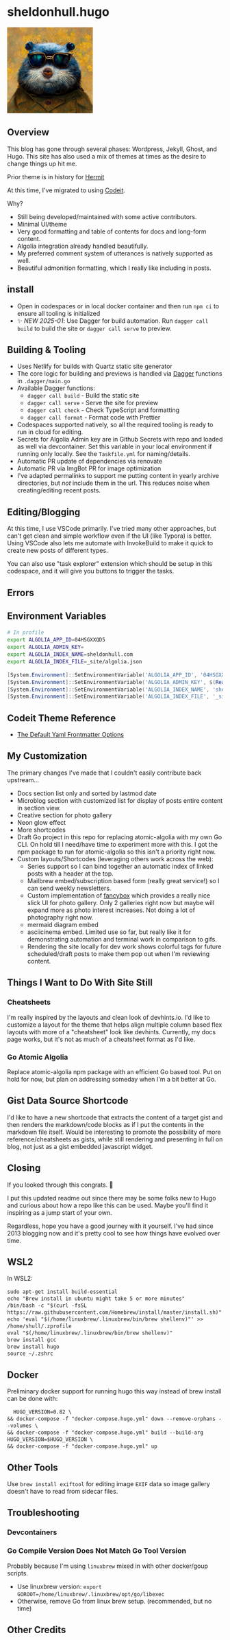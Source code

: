 # sheldonhull.hugo

<img width="200" height="200" src="static/images/sheldon-avatar.jpg" alt="Sheldon Hull Gopher Avatar" />

## Overview

This blog has gone through several phases: Wordpress, Jekyll, Ghost, and Hugo.
This site has also used a mix of themes at times as the desire to change things up hit me.

Prior theme is in history for [Hermit](https://themes.gohugo.io/hermit/)

At this time, I've migrated to using [Codeit](https://codeit.suntprogramator.dev/).

Why?

- Still being developed/maintained with some active contributors.
- Minimal UI/theme
- Very good formatting and table of contents for docs and long-form content.
- Algolia integration already handled beautifully.
- My preferred comment system of utterances is natively supported as well.
- Beautiful admonition formatting, which I really like including in posts.

## install

- Open in codespaces or in local docker container and then run `npm ci` to ensure all tooling is initialized
- ✨ *NEW 2025-01*: Use Dagger for build automation. Run `dagger call build` to build the site or `dagger call serve` to preview.

## Building & Tooling

- Uses Netlify for builds with Quartz static site generator
- The core logic for building and previews is handled via [Dagger](https://dagger.io/) functions in `.dagger/main.go`
- Available Dagger functions:
  - `dagger call build` - Build the static site
  - `dagger call serve` - Serve the site for preview
  - `dagger call check` - Check TypeScript and formatting
  - `dagger call format` - Format code with Prettier
- Codespaces supported natively, so all the required tooling is ready to run in cloud for editing.
- Secrets for Algolia Admin key are in Github Secrets with repo and loaded as well via devcontainer. Set this variable in your local environment if running only locally. See the `Taskfile.yml` for naming/details.
- Automatic PR update of dependencies via renovate
- Automatic PR via ImgBot PR for image optimization
- I've adapted permalinks to support me putting content in yearly archive directories, but *not* include them in the url. This reduces noise when creating/editing recent posts.

## Editing/Blogging

At this time, I use VSCode primarily.
I've tried many other approaches, but can't get clean and simple workflow even if the UI (like Typora) is better.
Using VSCode also lets me automate with InvokeBuild to make it quick to create new posts of different types.

You can also use "task explorer" extension which should be setup in this codespace, and it will give you buttons to trigger the tasks.

## Errors

## Environment Variables

```bash
# In profile
export ALGOLIA_APP_ID=04HSGXXQD5
export ALGOLIA_ADMIN_KEY=
export ALGOLIA_INDEX_NAME=sheldonhull.com
export ALGOLIA_INDEX_FILE=_site/algolia.json
```

```powershell
[System.Environment]::SetEnvironmentVariable('ALGOLIA_APP_ID', '04HSGXXQD5','User')
[System.Environment]::SetEnvironmentVariable('ALGOLIA_ADMIN_KEY', $(Read-Host 'Enter Admin Key'),'User')
[System.Environment]::SetEnvironmentVariable('ALGOLIA_INDEX_NAME', 'sheldonhull.com','User')
[System.Environment]::SetEnvironmentVariable('ALGOLIA_INDEX_FILE', '_site/algolia.json','User')
```

## Codeit Theme Reference

- [The Default Yaml Frontmatter Options](https://codeit.suntprogramator.dev/theme-documentation-content/#front-matter)

## My Customization

The primary changes I've made that I couldn't easily contribute back upstream...

- Docs section list only and sorted by lastmod date
- Microblog section with customized list for display of posts entire content in section view.
- Creative section for photo gallery
- Neon glow effect
- More shortcodes
- Draft Go project in this repo for replacing atomic-algolia with my own Go CLI. On hold till I need/have time to experiment more with this. I got the npm package to run for atomic-algolia so this isn't a priority right now.
- Custom layouts/Shortcodes (leveraging others work across the web):
  - Series support so I can bind together an automatic index of linked posts with a header at the top.
  - Mailbrew embed/subscription based form (really great service!) so I can send weekly newsletters.
  - Custom implementation of [fancybox](http://fancyapps.com/fancybox/3/) which provides a really nice slick UI for photo gallery. Only 2 galleries right now but maybe will expand more as photo interest increases. Not doing a lot of photography right now.
  - mermaid diagram embed
  - asciicinema embed. Limited use so far, but really like it for demonstrating automation and terminal work in comparison to gifs.
  - Rendering the site locally for dev work shows colorful tags for future scheduled/draft posts to make them pop out when I'm reviewing content.

## Things I Want to Do With Site Still

### Cheatsheets

I'm really inspired by the layouts and clean look of devhints.io.
I'd like to customize a layout for the theme that helps align multiple column based flex layouts with more of a "cheatsheet" look like devhints.
Currently, my docs page works, but it's not as much of a cheatsheet format as I'd like.

### Go Atomic Algolia

Replace atomic-algolia npm package with an efficient Go based tool.
Put on hold for now, but plan on addressing someday when I'm a bit better at Go.

## Gist Data Source Shortcode

I'd like to have a new shortcode that extracts the content of a target gist and then renders the markdown/code blocks as if I put the contents in the markdown file itself.
Would be interesting to promote the possibility of more reference/cheatsheets as gists, while still rendering and presenting in full on blog, not just as a gist embedded javascript widget.

## Closing

If you looked through this congrats. 👏

I put this updated readme out since there may be some folks new to Hugo and curious about how a repo like this can be used.
Maybe you'll find it inspiring as a jump start of your own.

Regardless, hope you have a good journey with it yourself.
I've had since 2013 blogging now and it's pretty cool to see how things have evolved over time.

## WSL2

In WSL2:

    sudo apt-get install build-essential
    echo "Brew install in ubuntu might take 5 or more minutes"
    /bin/bash -c "$(curl -fsSL https://raw.githubusercontent.com/Homebrew/install/master/install.sh)"
    echo 'eval "$(/home/linuxbrew/.linuxbrew/bin/brew shellenv)"' >> /home/shull/.zprofile
    eval "$(/home/linuxbrew/.linuxbrew/bin/brew shellenv)"
    brew install gcc
    brew install hugo
    source ~/.zshrc

## Docker

Preliminary docker support for running hugo this way instead of brew install can be done with:

      HUGO_VERSION=0.82 \
    && docker-compose -f "docker-compose.hugo.yml" down --remove-orphans --volumes \
    && docker-compose -f "docker-compose.hugo.yml" build --build-arg HUGO_VERSION=$HUGO_VERSION \
    && docker-compose -f "docker-compose.hugo.yml" up

## Other Tools

Use `brew install exiftool` for editing image `EXIF` data so image gallery doesn't have to read from sidecar files.

## Troubleshooting

### Devcontainers

### Go Compile Version Does Not Match Go Tool Version

Probably because I'm using `linuxbrew` mixed in with other docker/goup scripts.

- Use linuxbrew version: `export GOROOT=/home/linuxbrew/.linuxbrew/opt/go/libexec`
- Otherwise, remove Go from linux brew setup. (recommended, but no time)

## Other Credits
